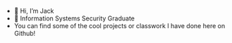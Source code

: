 - 👋 Hi, I’m Jack
- 🌱 Information Systems Security Graduate
- You can find some of the cool projects or classwork I have done here on Github!

